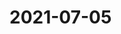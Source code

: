# 2021-07-05

<page-tags text="发布于：2021-07-05"></page-tags>


<video-container>
  <source src="http://wangleant.com/turtle-source/VID_20210705_110151.mp4"/>
</video-container>
<video-container>
  <source src="http://wangleant.com/turtle-source/VID_20210705_150540.mp4"/>
</video-container>
<video-container>
  <source src="http://wangleant.com/turtle-source/VID_20210705_225958.mp4"/>
</video-container>